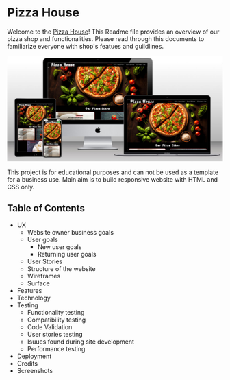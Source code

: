# Pizza House

Welcome to the [Pizza House](https://naisepaul.github.io/html-css-project/)! This Readme file provides an overview of our pizza shop and functionalities. Please read through this documents to familiarize everyone with shop's featues and guildlines.

![Responsive view](assets/readme-images/multi-mockup.jpg)

This project is for educational purposes and can not be used as a template for a business use. Main aim is to build responsive website with HTML and CSS only.

## Table of Contents

- UX
  - Website owner business goals
  - User goals
    - New user goals
    - Returning user goals
  - User Stories
  - Structure of the website
  - Wireframes
  - Surface
- Features
- Technology
- Testing
  - Functionality testing
  - Compatibility testing
  - Code Validation
  - User stories testing
  - Isuues found during site development
  - Performance testing
- Deployment
- Credits
- Screenshots
